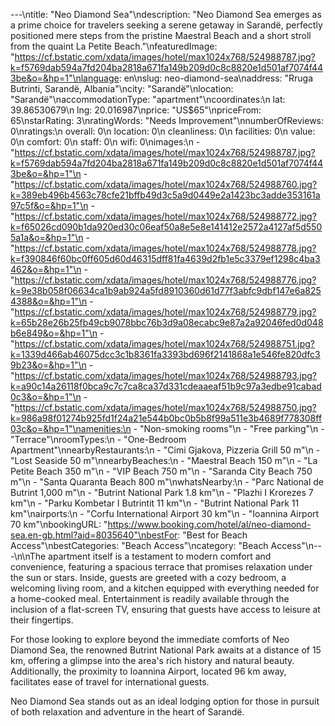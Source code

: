 ---\ntitle: "Neo Diamond Sea"\ndescription: "Neo Diamond Sea emerges as a prime choice for travelers seeking a serene getaway in Sarandë, perfectly positioned mere steps from the pristine Maestral Beach and a short stroll from the quaint La Petite Beach."\nfeaturedImage: "https://cf.bstatic.com/xdata/images/hotel/max1024x768/524988787.jpg?k=f5769dab594a7fd204ba2818a671fa149b209d0c8c8820e1d501af7074f443be&o=&hp=1"\nlanguage: en\nslug: neo-diamond-sea\naddress: "Rruga Butrinti, Sarandë, Albania"\ncity: "Sarandë"\nlocation: "Sarandë"\naccommodationType: "apartment"\ncoordinates:\n  lat: 39.86530679\n  lng: 20.016987\nprice: "US$65"\npriceFrom: 65\nstarRating: 3\nratingWords: "Needs Improvement"\nnumberOfReviews: 0\nratings:\n  overall: 0\n  location: 0\n  cleanliness: 0\n  facilities: 0\n  value: 0\n  comfort: 0\n  staff: 0\n  wifi: 0\nimages:\n  - "https://cf.bstatic.com/xdata/images/hotel/max1024x768/524988787.jpg?k=f5769dab594a7fd204ba2818a671fa149b209d0c8c8820e1d501af7074f443be&o=&hp=1"\n  - "https://cf.bstatic.com/xdata/images/hotel/max1024x768/524988760.jpg?k=389eb496b4563c78cfe21bffb49d3c5a9d0449e2a1423bc3adde353161a97c5f&o=&hp=1"\n  - "https://cf.bstatic.com/xdata/images/hotel/max1024x768/524988772.jpg?k=f65026cd090b1da920ed30c06eaf50a8e5e8e141412e2572a4127af5d5505a1a&o=&hp=1"\n  - "https://cf.bstatic.com/xdata/images/hotel/max1024x768/524988778.jpg?k=f390846f60bc0ff605d60d46315dff81fa4639d2fb1e5c3379ef1298c4ba3462&o=&hp=1"\n  - "https://cf.bstatic.com/xdata/images/hotel/max1024x768/524988776.jpg?k=9e38b058f06634ca1b9ab924a5fd8910360d61d77f3abfc9dbf147e6a8254388&o=&hp=1"\n  - "https://cf.bstatic.com/xdata/images/hotel/max1024x768/524988779.jpg?k=65b28e26b25fb49cb9078bbc76b3d9a08ecabc9e87a2a92046fed0d048b6e849&o=&hp=1"\n  - "https://cf.bstatic.com/xdata/images/hotel/max1024x768/524988751.jpg?k=1339d466ab46075dcc3c1b8361fa3393bd696f2141868a1e546fe820dfc39b23&o=&hp=1"\n  - "https://cf.bstatic.com/xdata/images/hotel/max1024x768/524988793.jpg?k=a90c14a26118f0bca9c7c7ca8ca37d331cdeaaeaf51b9c97a3edbe91cabad0c3&o=&hp=1"\n  - "https://cf.bstatic.com/xdata/images/hotel/max1024x768/524988750.jpg?k=986a98f01274b925fd1f24a21e544b0bc0b5b8f99a511e3b4689f778308ff03c&o=&hp=1"\namenities:\n  - "Non-smoking rooms"\n  - "Free parking"\n  - "Terrace"\nroomTypes:\n  - "One-Bedroom Apartment"\nnearbyRestaurants:\n  - "Cimi Gjakova, Pizzeria Grill 50 m"\n  - "Lost Seaside 50 m"\nnearbyBeaches:\n  - "Maestral Beach 150 m"\n  - "La Petite Beach 350 m"\n  - "VIP Beach 750 m"\n  - "Saranda City Beach 750 m"\n  - "Santa Quaranta Beach 800 m"\nwhatsNearby:\n  - "Parc National de Butrint 1,000 m"\n  - "Butrint National Park 1.8 km"\n  - "Plazhi I Krorezes 7 km"\n  - "Parku Kombetar I Butrintit 11 km"\n  - "Butrint National Park 11 km"\nairports:\n  - "Corfu International Airport 30 km"\n  - "Ioannina Airport 70 km"\nbookingURL: "https://www.booking.com/hotel/al/neo-diamond-sea.en-gb.html?aid=8035640"\nbestFor: "Best for Beach Access"\nbestCategories: "Beach Access"\ncategory: "Beach Access"\n---\n\nThe apartment itself is a testament to modern comfort and convenience, featuring a spacious terrace that promises relaxation under the sun or stars. Inside, guests are greeted with a cozy bedroom, a welcoming living room, and a kitchen equipped with everything needed for a home-cooked meal. Entertainment is readily available through the inclusion of a flat-screen TV, ensuring that guests have access to leisure at their fingertips.

For those looking to explore beyond the immediate comforts of Neo Diamond Sea, the renowned Butrint National Park awaits at a distance of 15 km, offering a glimpse into the area's rich history and natural beauty. Additionally, the proximity to Ioannina Airport, located 96 km away, facilitates ease of travel for international guests.

Neo Diamond Sea stands out as an ideal lodging option for those in pursuit of both relaxation and adventure in the heart of Sarandë.